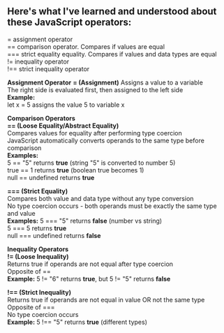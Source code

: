 ## **Here's what I've learned and understood about these JavaScript operators:**

= assignment operator  
== comparison operator. Compares if values are equal  
=== strict equality equality. Compares if values and data types are equal  
!= inequality operator  
!== strict inequality operator

**Assignment Operator**
**= (Assignment)**
Assigns a value to a variable  
The right side is evaluated first, then assigned to the left side  
**Example:**  
let x = 5 assigns the value 5 to variable x


**Comparison Operators**  
**== (Loose Equality/Abstract Equality)**  
Compares values for equality after performing type coercion  
JavaScript automatically converts operands to the same type before comparison  
**Examples:**  
5 == "5" returns **true** (string "5" is converted to number 5)  
true == 1 returns **true** (boolean true becomes 1)  
null == undefined returns **true**  


**=== (Strict Equality)**  
Compares both value and data type without any type conversion  
No type coercion occurs - both operands must be exactly the same type and value  
**Examples:**
5 === "5" returns **false** (number vs string)  
5 === 5 returns **true**   
null === undefined returns **false**  


**Inequality Operators**  
**!= (Loose Inequality)**  
Returns true if operands are not equal after type coercion  
Opposite of ==  
**Example:** 5 != "6" returns **true**, but 5 != "5" returns **false**  

**!== (Strict Inequality)**  
Returns true if operands are not equal in value OR not the same type  
Opposite of ===  
No type coercion occurs  
**Example:** 5 !== "5" returns **true** (different types)  


